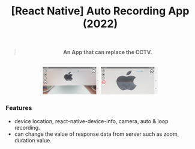 <h1 align="center">[React Native] Auto Recording App (2022)<br/></h1>

<div align="center">
  <br />
  <blockquote><b>An App that can replace the CCTV.</b></blockquote>
</div>

<br/>

<div align="center">
  <img src="assets/img/standby.png" width="30%" height="50%"/>
  <img src="assets/img/recording.png" width="30%" height="50%"/>
  <br />
</div>

### Features

* device location, react-native-device-info, camera, auto & loop recording.
* can change the value of response data from server such as zoom, duration value.
